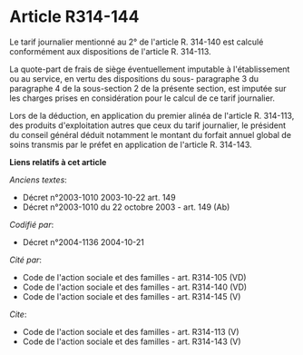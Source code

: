 # Article R314-144

Le tarif journalier mentionné au 2° de l'article R. 314-140 est calculé conformément aux dispositions de l'article R.
314-113.

La quote-part de frais de siège éventuellement imputable à l'établissement ou au service, en vertu des dispositions du sous-
paragraphe 3 du paragraphe 4 de la sous-section 2 de la présente section, est imputée sur les charges prises en considération
pour le calcul de ce tarif journalier.

Lors de la déduction, en application du premier alinéa de l'article R. 314-113, des produits d'exploitation autres que ceux
du tarif journalier, le président du conseil général déduit notamment le montant du forfait annuel global de soins transmis
par le préfet en application de l'article R. 314-143.

**Liens relatifs à cet article**

_Anciens textes_:

  - Décret n°2003-1010 2003-10-22 art. 149
  - Décret n°2003-1010 du 22 octobre 2003 - art. 149 (Ab)

_Codifié par_:

  - Décret n°2004-1136 2004-10-21

_Cité par_:

  - Code de l'action sociale et des familles - art. R314-105 (VD)
  - Code de l'action sociale et des familles - art. R314-140 (VD)
  - Code de l'action sociale et des familles - art. R314-145 (V)

_Cite_:

  - Code de l'action sociale et des familles - art. R314-113 (V)
  - Code de l'action sociale et des familles - art. R314-143 (V)
